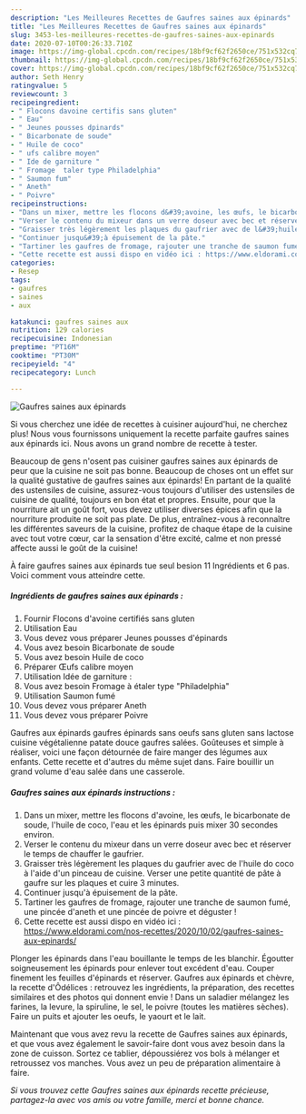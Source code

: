 ```yaml
---
description: "Les Meilleures Recettes de Gaufres saines aux épinards"
title: "Les Meilleures Recettes de Gaufres saines aux épinards"
slug: 3453-les-meilleures-recettes-de-gaufres-saines-aux-epinards
date: 2020-07-10T00:26:33.710Z
image: https://img-global.cpcdn.com/recipes/18bf9cf62f2650ce/751x532cq70/gaufres-saines-aux-epinards-photo-principale-de-la-recette.jpg
thumbnail: https://img-global.cpcdn.com/recipes/18bf9cf62f2650ce/751x532cq70/gaufres-saines-aux-epinards-photo-principale-de-la-recette.jpg
cover: https://img-global.cpcdn.com/recipes/18bf9cf62f2650ce/751x532cq70/gaufres-saines-aux-epinards-photo-principale-de-la-recette.jpg
author: Seth Henry
ratingvalue: 5
reviewcount: 3
recipeingredient:
- " Flocons davoine certifis sans gluten"
- " Eau"
- " Jeunes pousses dpinards"
- " Bicarbonate de soude"
- " Huile de coco"
- " ufs calibre moyen"
- " Ide de garniture "
- " Fromage  taler type Philadelphia"
- " Saumon fum"
- " Aneth"
- " Poivre"
recipeinstructions:
- "Dans un mixer, mettre les flocons d&#39;avoine, les œufs, le bicarbonate de soude, l&#39;huile de coco, l&#39;eau et les épinards puis mixer 30 secondes environ."
- "Verser le contenu du mixeur dans un verre doseur avec bec et réserver le temps de chauffer le gaufrier."
- "Graisser très légèrement les plaques du gaufrier avec de l&#39;huile do coco à l&#39;aide d&#39;un pinceau de cuisine. Verser une petite quantité de pâte à gaufre sur les plaques et cuire 3 minutes."
- "Continuer jusqu&#39;à épuisement de la pâte."
- "Tartiner les gaufres de fromage, rajouter une tranche de saumon fumé, une pincée d&#39;aneth et une pincée de poivre et déguster !"
- "Cette recette est aussi dispo en vidéo ici : https://www.eldorami.com/nos-recettes/2020/10/02/gaufres-saines-aux-epinards/"
categories:
- Resep
tags:
- gaufres
- saines
- aux

katakunci: gaufres saines aux 
nutrition: 129 calories
recipecuisine: Indonesian
preptime: "PT16M"
cooktime: "PT30M"
recipeyield: "4"
recipecategory: Lunch

---
```



![Gaufres saines aux épinards](https://img-global.cpcdn.com/recipes/18bf9cf62f2650ce/751x532cq70/gaufres-saines-aux-epinards-photo-principale-de-la-recette.jpg)

Si vous cherchez une idée de recettes à cuisiner aujourd'hui, ne cherchez plus! Nous vous fournissons uniquement la recette parfaite gaufres saines aux épinards ici. Nous avons un grand nombre de recette à tester.

Beaucoup de gens n'osent pas cuisiner gaufres saines aux épinards de peur que la cuisine ne soit pas bonne. Beaucoup de choses ont un effet sur la qualité gustative de gaufres saines aux épinards! En partant de la qualité des ustensiles de cuisine, assurez-vous toujours d'utiliser des ustensiles de cuisine de qualité, toujours en bon état et propres. Ensuite, pour que la nourriture ait un goût fort, vous devez utiliser diverses épices afin que la nourriture produite ne soit pas plate. De plus, entraînez-vous à reconnaître les différentes saveurs de la cuisine, profitez de chaque étape de la cuisine avec tout votre cœur, car la sensation d'être excité, calme et non pressé affecte aussi le goût de la cuisine!

<!--inarticleads1-->

À faire gaufres saines aux épinards tue seul besion 11 Ingrédients et 6 pas. Voici comment vous atteindre cette.

##### Ingrédients de gaufres saines aux épinards :

1. Fournir  Flocons d&#39;avoine certifiés sans gluten
1. Utilisation  Eau
1. Vous devez vous préparer  Jeunes pousses d&#39;épinards
1. Vous avez besoin  Bicarbonate de soude
1. Vous avez besoin  Huile de coco
1. Préparer  Œufs calibre moyen
1. Utilisation  Idée de garniture :
1. Vous avez besoin  Fromage à étaler type &#34;Philadelphia&#34;
1. Utilisation  Saumon fumé
1. Vous devez vous préparer  Aneth
1. Vous devez vous préparer  Poivre


Gaufres aux épinards gaufres épinards sans oeufs sans gluten sans lactose cuisine végétalienne patate douce gaufres salées. Goûteuses et simple à réaliser, voici une façon détournée de faire manger des légumes aux enfants. Cette recette et d&#39;autres du même sujet dans. Faire bouillir un grand volume d&#39;eau salée dans une casserole. 

<!--inarticleads2-->

##### Gaufres saines aux épinards instructions :

1. Dans un mixer, mettre les flocons d&#39;avoine, les œufs, le bicarbonate de soude, l&#39;huile de coco, l&#39;eau et les épinards puis mixer 30 secondes environ.
1. Verser le contenu du mixeur dans un verre doseur avec bec et réserver le temps de chauffer le gaufrier.
1. Graisser très légèrement les plaques du gaufrier avec de l&#39;huile do coco à l&#39;aide d&#39;un pinceau de cuisine. Verser une petite quantité de pâte à gaufre sur les plaques et cuire 3 minutes.
1. Continuer jusqu&#39;à épuisement de la pâte.
1. Tartiner les gaufres de fromage, rajouter une tranche de saumon fumé, une pincée d&#39;aneth et une pincée de poivre et déguster !
1. Cette recette est aussi dispo en vidéo ici : https://www.eldorami.com/nos-recettes/2020/10/02/gaufres-saines-aux-epinards/


Plonger les épinards dans l&#39;eau bouillante le temps de les blanchir. Égoutter soigneusement les épinards pour enlever tout excédent d&#39;eau. Couper finement les feuilles d&#39;épinards et réserver. Gaufres aux épinards et chèvre, la recette d&#39;Ôdélices : retrouvez les ingrédients, la préparation, des recettes similaires et des photos qui donnent envie ! Dans un saladier mélangez les farines, la levure, la spiruline, le sel, le poivre (toutes les matières sèches). Faire un puits et ajouter les oeufs, le yaourt et le lait. 

<!--inarticleads1-->

<p>
Maintenant que vous avez revu la recette de Gaufres saines aux épinards, et que vous avez également le savoir-faire dont vous avez besoin dans la zone de cuisson. Sortez ce tablier, dépoussiérez vos bols à mélanger et retroussez vos manches. Vous avez un peu de préparation alimentaire à faire.
</p>

<p>
<i>Si vous trouvez cette Gaufres saines aux épinards recette précieuse, partagez-la avec vos amis ou votre famille, merci et bonne chance.</i>
</p>
